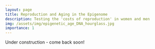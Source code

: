 ```yaml
---
layout: page
title: Reproduction and Aging in the Epigenome
description: Testing the 'costs of reproduction' in women and men
img: /assets/img/epigenetic_age_DNA_hourglass.jpg
importance: 1
---
```


Under construction - come back soon!